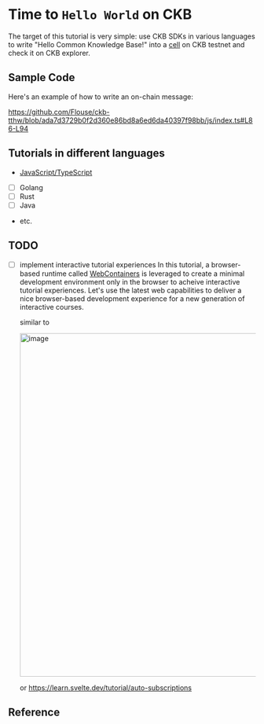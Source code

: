 # Time to `Hello World` on CKB

The target of this tutorial is very simple: use CKB SDKs in various languages to write "Hello Common Knowledge Base!" into a [cell](https://docs.nervos.org/docs/reference/cell/) on CKB testnet and check it on CKB explorer.

## Sample Code
Here's an example of how to write an on-chain message:

https://github.com/Flouse/ckb-tthw/blob/ada7d3729b0f2d360e86bd8a6ed6da40397f98bb/js/index.ts#L86-L94

## Tutorials in different languages
- [JavaScript/TypeScript](./js/)
- [ ] Golang
- [ ] Rust
- [ ] Java
- etc.

## TODO
- [ ] implement interactive tutorial experiences
  In this tutorial, a browser-based runtime called [WebContainers](https://webcontainers.io/) is leveraged to create a minimal development environment only in the browser to acheive interactive tutorial experiences. Let's use the latest web capabilities to deliver a nice browser-based development experience for a new generation of interactive courses.

    similar to
    
    <img width="699" alt="image" src="https://user-images.githubusercontent.com/1297478/235818547-88aaf6a2-f50b-49a6-824b-b4f897bc1734.png">
    
    or https://learn.svelte.dev/tutorial/auto-subscriptions

## Reference

